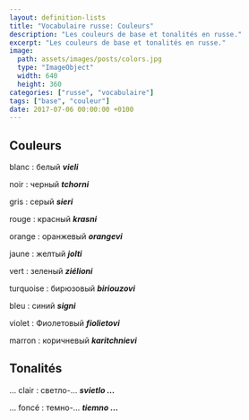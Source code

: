 ```yaml
---
layout: definition-lists
title: "Vocabulaire russe: Couleurs"
description: "Les couleurs de base et tonalités en russe."
excerpt: "Les couleurs de base et tonalités en russe."
image:
  path: assets/images/posts/colors.jpg
  type: "ImageObject"
  width: 640
  height: 360
categories: ["russe", "vocabulaire"]
tags: ["base", "couleur"]
date: 2017-07-06 00:00:00 +0100
---
```


## Couleurs

blanc
: белый
*__vieli__*

noir
: черный
*__tchorni__*

gris
: серый
*__sieri__*

rouge
: красный
*__krasni__*

orange
: оранжевый
*__orangevi__*

jaune
: желтый
*__jolti__*

vert
: зеленый
*__ziélioni__*

turquoise
: бирюзовый
*__biriouzovi__*

bleu
: синий
*__signi__*

violet
: Фиолетовый
*__fiolietovi__*

marron
: коричневый
*__karitchnievi__*


## Tonalités

… clair
: светло-…
*__svietlo …__*

… foncé
: темно-…
*__tiemno …__*
